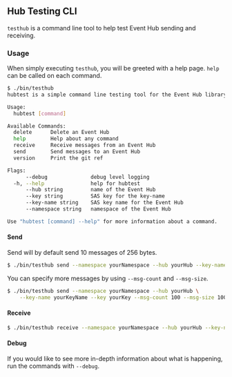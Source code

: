 ## Hub Testing CLI
`testhub` is a command line tool to help test Event Hub sending and receiving.

### Usage
When simply executing `testhub`, you will be greeted with a help page. `help` can be called on each command.
```bash
$ ./bin/testhub
hubtest is a simple command line testing tool for the Event Hub library

Usage:
  hubtest [command]

Available Commands:
  delete      Delete an Event Hub
  help        Help about any command
  receive     Receive messages from an Event Hub
  send        Send messages to an Event Hub
  version     Print the git ref

Flags:
      --debug              debug level logging
  -h, --help               help for hubtest
      --hub string         name of the Event Hub
      --key string         SAS key for the key-name
      --key-name string    SAS key name for the Event Hub
      --namespace string   namespace of the Event Hub

Use "hubtest [command] --help" for more information about a command.
```

#### Send
Send will by default send 10 messages of 256 bytes.
```bash
$ ./bin/testhub send --namespace yourNamespace --hub yourHub --key-name yourKeyName --key yourKey
```

You can specify more messages by using `--msg-count` and `--msg-size`.
```bash
$ ./bin/testhub send --namespace yourNamespace --hub yourHub \
    --key-name yourKeyName --key yourKey --msg-count 100 --msg-size 100
```

#### Receive
```bash
$ ./bin/testhub receive --namespace yourNamespace --hub yourHub --key-name yourKeyName --key yourKey
```

#### Debug
If you would like to see more in-depth information about what is happening, run the commands with `--debug`.